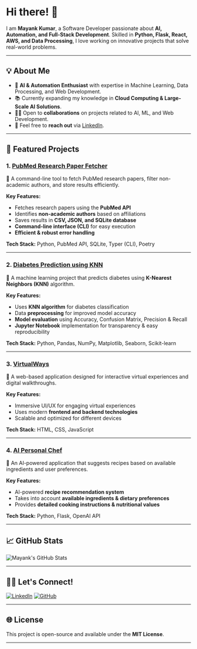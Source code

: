 # Hi there! 👋

I am **Mayank Kumar**, a Software Developer passionate about **AI, Automation, and Full-Stack Development**. Skilled in **Python, Flask, React, AWS, and Data Processing**, I love working on innovative projects that solve real-world problems.

---

## 💡 About Me

- 🌟 **AI & Automation Enthusiast** with expertise in Machine Learning, Data Processing, and Web Development.
- 📚 Currently expanding my knowledge in **Cloud Computing & Large-Scale AI Solutions**.
- 👨‍💻 Open to **collaborations** on projects related to AI, ML, and Web Development.
- 💌 Feel free to **reach out** via [LinkedIn](https://in/mayankkumar-tech).

---

## 🌟 Featured Projects

### 1. [PubMed Research Paper Fetcher](https://github.com/Mayank8kumar/PubMed_Fetcher)
📖 A command-line tool to fetch PubMed research papers, filter non-academic authors, and store results efficiently.

**Key Features:**
- Fetches research papers using the **PubMed API**
- Identifies **non-academic authors** based on affiliations
- Saves results in **CSV, JSON, and SQLite database**
- **Command-line interface (CLI)** for easy execution
- **Efficient & robust error handling**

**Tech Stack:** Python, PubMed API, SQLite, Typer (CLI), Poetry

---

### 2. [Diabetes Prediction using KNN](https://github.com/Mayank8kumar/Diabetes-ML-Project)
🏥 A machine learning project that predicts diabetes using **K-Nearest Neighbors (KNN)** algorithm.

**Key Features:**
- Uses **KNN algorithm** for diabetes classification
- Data **preprocessing** for improved model accuracy
- **Model evaluation** using Accuracy, Confusion Matrix, Precision & Recall
- **Jupyter Notebook** implementation for transparency & easy reproducibility

**Tech Stack:** Python, Pandas, NumPy, Matplotlib, Seaborn, Scikit-learn

---

### 3. [VirtualWays](https://github.com/Mayank8kumar/virtualways)
🔗 A web-based application designed for interactive virtual experiences and digital walkthroughs.

**Key Features:**
- Immersive UI/UX for engaging virtual experiences
- Uses modern **frontend and backend technologies**
- Scalable and optimized for different devices

**Tech Stack:** HTML, CSS, JavaScript

---

### 4. [AI Personal Chef](https://github.com/Mayank8kumar/AI_personal_chef)
🍲 An AI-powered application that suggests recipes based on available ingredients and user preferences.

**Key Features:**
- AI-powered **recipe recommendation system**
- Takes into account **available ingredients & dietary preferences**
- Provides **detailed cooking instructions & nutritional values**

**Tech Stack:** Python, Flask, OpenAI API

---

## 📈 GitHub Stats

![Mayank's GitHub Stats](https://github-readme-stats.vercel.app/api?username=Mayank8kumar&show_icons=true&theme=radical)

---

## 👨‍💻 Let's Connect!

[![LinkedIn](https://img.shields.io/badge/LinkedIn-Connect-blue)](https://in/mayankkumar-tech)
[![GitHub](https://img.shields.io/badge/GitHub-Mayank8kumar-black)](https://github.com/Mayank8kumar)

---

## 🌐 License

This project is open-source and available under the **MIT License**.

---



